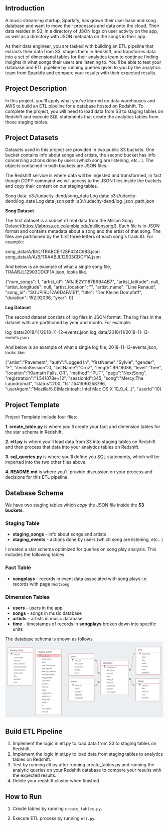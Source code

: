 ## Introduction

A music streaming startup, Sparkify, has grown their user base and song database and want to move their processes and data onto the cloud. Their data resides in S3, in a directory of JSON logs on user activity on the app, as well as a directory with JSON metadata on the songs in their app.

As their data engineer, you are tasked with building an ETL pipeline that extracts their data from S3, stages them in Redshift, and transforms data into a set of dimensional tables for their analytics team to continue finding insights in what songs their users are listening to. You'll be able to test your database and ETL pipeline by running queries given to you by the analytics team from Sparkify and compare your results with their expected results.

## Project Description

In this project, you'll apply what you've learned on data warehouses and AWS to build an ETL pipeline for a database hosted on Redshift. To complete the project, you will need to load data from S3 to staging tables on Redshift and execute SQL statements that create the analytics tables from these staging tables.

## Project Datasets

Datasets used in this project are provided in two public S3 buckets. One bucket contains info about songs and artists, the second bucket has info concerning actions done by users (which song are listening, etc.. ). The objects contained in both buckets are JSON files.

The Redshift service is where data will be ingested and transformed, in fact though COPY command we will access to the JSON files inside the buckets and copy their content on our staging tables.

Song data: s3://udacity-dend/song_data
Log data: s3://udacity-dend/log_data
Log data json path: s3://udacity-dend/log_json_path.json

**Song Dataset**

The first dataset is a subset of real data from the Million Song Dataset(https://labrosa.ee.columbia.edu/millionsong/). Each file is in JSON format and contains metadata about a song and the artist of that song. The files are partitioned by the first three letters of each song's track ID. 
For example:

song_data/A/B/C/TRABCEI128F424C983.json
song_data/A/A/B/TRAABJL12903CDCF1A.json

And below is an example of what a single song file, TRAABJL12903CDCF1A.json, looks like.

{"num_songs": 1, "artist_id": "ARJIE2Y1187B994AB7", "artist_latitude": null, "artist_longitude": null, "artist_location": "", "artist_name": "Line Renaud", "song_id": "SOUPIRU12A6D4FA1E1", "title": "Der Kleine Dompfaff", "duration": 152.92036, "year": 0}

**Log Dataset**

The second dataset consists of log files in JSON format. The log files in the dataset with are partitioned by year and month.
For example:

log_data/2018/11/2018-11-12-events.json
log_data/2018/11/2018-11-13-events.json

And below is an example of what a single log file, 2018-11-13-events.json, looks like.

{"artist":"Pavement", "auth":"Logged In", "firstName":"Sylvie", "gender", "F", "itemInSession":0, "lastName":"Cruz", "length":99.16036, "level":"free", "location":"Klamath Falls, OR", "method":"PUT", "page":"NextSong", "registration":"1.541078e+12", "sessionId":345, "song":"Mercy:The Laundromat", "status":200, "ts":1541990258796, "userAgent":"Mozilla/5.0(Macintosh; Intel Mac OS X 10_9_4...)", "userId":10}

## Project Template

Project Template include four files:

**1. create_table.py** is where you'll create your fact and dimension tables for the star schema in Redshift.

**2. etl.py** is where you'll load data from S3 into staging tables on Redshift and then process that data into your analytics tables on Redshift.

**3. sql_queries.py** is where you'll define you SQL statements, which will be imported into the two other files above.

**4. README.md** is where you'll provide discussion on your process and decisions for this ETL pipeline.

## Database Schema
We have two staging tables which *copy* the JSON file inside the  **S3 buckets**.

### Staging Table 
+ **staging_songs** - info about songs and artists
+ **staging_events** - actions done by users (which song are listening, etc.. )

I created a star schema optimized for queries on song play analysis. This includes the following tables.

### Fact Table 
+ **songplays** - records in event data associated with song plays i.e. records with page `NextSong`

### Dimension Tables
+ **users** - users in the app
+ **songs** - songs in music database
+ **artists** - artists in music database
+ **time** - timestamps of records in **songplays** broken down into specific units

The database schema is shown as follows
![schema](./images/schema.PNG)

## Build ETL Pipeline

1. Implement the logic in etl.py to load data from S3 to staging tables on Redshift.
2. Implement the logic in etl.py to load data from staging tables to analytics tables on Redshift.
3. Test by running etl.py after running create_tables.py and running the analytic queries on your Redshift database to compare your results with the expected results.
4. Delete your redshift cluster when finished.

## How to Run

1. Create tables by running `create_tables.py`.

2. Execute ETL process by running `etl.py`.